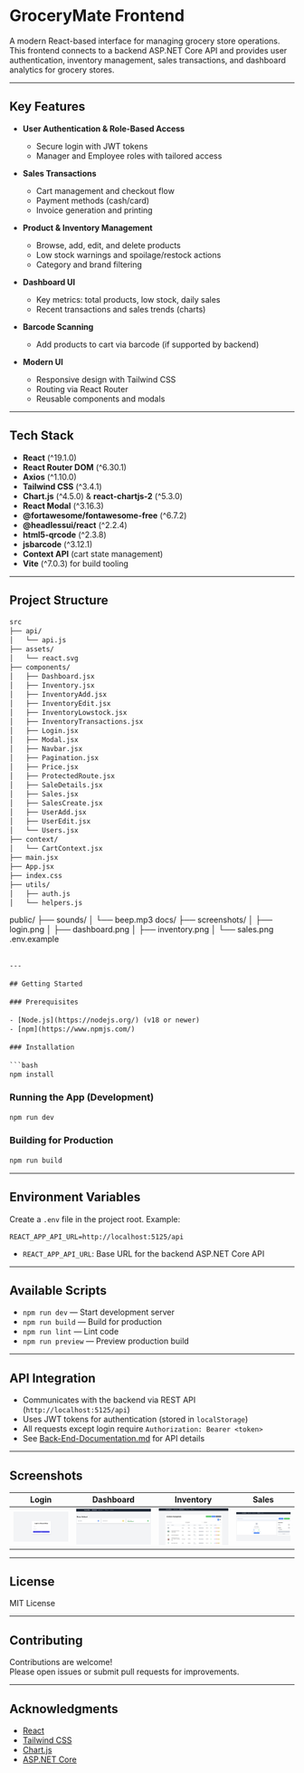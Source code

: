 # GroceryMate Frontend

A modern React-based interface for managing grocery store operations.  
This frontend connects to a backend ASP.NET Core API and provides user authentication, inventory management, sales transactions, and dashboard analytics for grocery stores.

---

## Key Features

- **User Authentication & Role-Based Access**
  - Secure login with JWT tokens
  - Manager and Employee roles with tailored access

- **Sales Transactions**
  - Cart management and checkout flow
  - Payment methods (cash/card)
  - Invoice generation and printing

- **Product & Inventory Management**
  - Browse, add, edit, and delete products
  - Low stock warnings and spoilage/restock actions
  - Category and brand filtering

- **Dashboard UI**
  - Key metrics: total products, low stock, daily sales
  - Recent transactions and sales trends (charts)

- **Barcode Scanning**
  - Add products to cart via barcode (if supported by backend)

- **Modern UI**
  - Responsive design with Tailwind CSS
  - Routing via React Router
  - Reusable components and modals

---

## Tech Stack

- **React** (^19.1.0)
- **React Router DOM** (^6.30.1)
- **Axios** (^1.10.0)
- **Tailwind CSS** (^3.4.1)
- **Chart.js** (^4.5.0) & **react-chartjs-2** (^5.3.0)
- **React Modal** (^3.16.3)
- **@fortawesome/fontawesome-free** (^6.7.2)
- **@headlessui/react** (^2.2.4)
- **html5-qrcode** (^2.3.8)
- **jsbarcode** (^3.12.1)
- **Context API** (cart state management)
- **Vite** (^7.0.3) for build tooling

---

## Project Structure

```
src
├── api/
│   └── api.js
├── assets/
│   └── react.svg
├── components/
│   ├── Dashboard.jsx
│   ├── Inventory.jsx
│   ├── InventoryAdd.jsx
│   ├── InventoryEdit.jsx
│   ├── InventoryLowstock.jsx
│   ├── InventoryTransactions.jsx
│   ├── Login.jsx
│   ├── Modal.jsx
│   ├── Navbar.jsx
│   ├── Pagination.jsx
│   ├── Price.jsx
│   ├── ProtectedRoute.jsx
│   ├── SaleDetails.jsx
│   ├── Sales.jsx
│   ├── SalesCreate.jsx
│   ├── UserAdd.jsx
│   ├── UserEdit.jsx
│   └── Users.jsx
├── context/
│   └── CartContext.jsx
├── main.jsx
├── App.jsx
├── index.css
├── utils/
│   ├── auth.js
│   └── helpers.js
```
public/
├── sounds/
│   └── beep.mp3
docs/
├── screenshots/
│   ├── login.png
│   ├── dashboard.png
│   ├── inventory.png
│   └── sales.png
.env.example
```

---

## Getting Started

### Prerequisites

- [Node.js](https://nodejs.org/) (v18 or newer)
- [npm](https://www.npmjs.com/)

### Installation

```bash
npm install
```

### Running the App (Development)

```bash
npm run dev
```

### Building for Production

```bash
npm run build
```

---

## Environment Variables

Create a `.env` file in the project root. Example:

```env
REACT_APP_API_URL=http://localhost:5125/api
```

- `REACT_APP_API_URL`: Base URL for the backend ASP.NET Core API

---

## Available Scripts

- `npm run dev` — Start development server
- `npm run build` — Build for production
- `npm run lint` — Lint code
- `npm run preview` — Preview production build

---

## API Integration

- Communicates with the backend via REST API (`http://localhost:5125/api`)
- Uses JWT tokens for authentication (stored in `localStorage`)
- All requests except login require `Authorization: Bearer <token>`
- See [Back-End-Documentation.md](./Back-End-Documentation.md) for API details

---

## Screenshots

<!-- Add screenshots of the UI here -->
| Login | Dashboard | Inventory | Sales |
|-------|-----------|-----------|-------|
| ![Login](docs/screenshots/login.png) | ![Dashboard](docs/screenshots/dashboard.png) | ![Inventory](docs/screenshots/inventory.png) | ![Sales](docs/screenshots/sales.png) |

---

## License

MIT License

---

## Contributing

Contributions are welcome!  
Please open issues or submit pull requests for improvements.

---

## Acknowledgments

- [React](https://react.dev/)
- [Tailwind CSS](https://tailwindcss.com/)
- [Chart.js](https://www.chartjs.org/)
- [ASP.NET Core](https://learn.microsoft.com/en-us/aspnet/core/)
